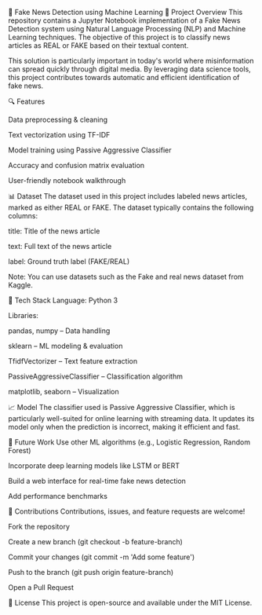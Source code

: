 📰 Fake News Detection using Machine Learning
📌 Project Overview
This repository contains a Jupyter Notebook implementation of a Fake News Detection system using Natural Language Processing (NLP) and Machine Learning techniques. The objective of this project is to classify news articles as REAL or FAKE based on their textual content.

This solution is particularly important in today's world where misinformation can spread quickly through digital media. By leveraging data science tools, this project contributes towards automatic and efficient identification of fake news.

🔍 Features

Data preprocessing & cleaning

Text vectorization using TF-IDF

Model training using Passive Aggressive Classifier

Accuracy and confusion matrix evaluation

User-friendly notebook walkthrough

📊 Dataset
The dataset used in this project includes labeled news articles, marked as either REAL or FAKE. The dataset typically contains the following columns:

title: Title of the news article

text: Full text of the news article

label: Ground truth label (FAKE/REAL)

Note: You can use datasets such as the Fake and real news dataset from Kaggle.

🧪 Tech Stack
Language: Python 3

Libraries:

pandas, numpy – Data handling

sklearn – ML modeling & evaluation

TfidfVectorizer – Text feature extraction

PassiveAggressiveClassifier – Classification algorithm

matplotlib, seaborn – Visualization

📈 Model
The classifier used is Passive Aggressive Classifier, which is particularly well-suited for online learning with streaming data. It updates its model only when the prediction is incorrect, making it efficient and fast.



📌 Future Work
Use other ML algorithms (e.g., Logistic Regression, Random Forest)

Incorporate deep learning models like LSTM or BERT

Build a web interface for real-time fake news detection

Add performance benchmarks

🙌 Contributions
Contributions, issues, and feature requests are welcome!

Fork the repository

Create a new branch (git checkout -b feature-branch)

Commit your changes (git commit -m 'Add some feature')

Push to the branch (git push origin feature-branch)

Open a Pull Request

📄 License
This project is open-source and available under the MIT License.

